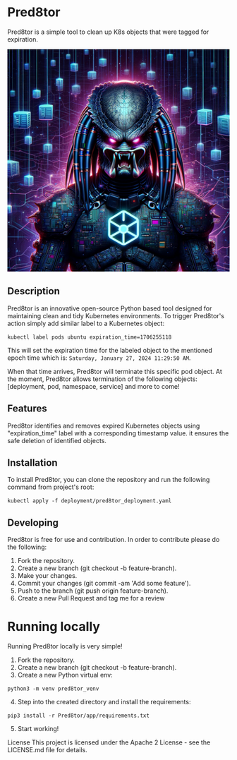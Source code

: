 # Pred8tor
Pred8tor is a simple tool to clean up K8s objects that were tagged for expiration.

![Pred8tor Logo](documentation/pred8tor_logo.png)

## Description
Pred8tor is an innovative open-source Python based tool designed for maintaining clean and tidy Kubernetes environments. 
To trigger Pred8tor's action simply add similar label to a Kubernetes object:

```shell
kubectl label pods ubuntu expiration_time=1706255118
```

This will set the expiration time for the labeled object to the mentioned epoch time which is:
`Saturday, January 27, 2024 11:29:50 AM`.

When that time arrives, Pred8tor will terminate this specific pod object.
At the moment, Pred8tor allows termination of the following objects: [deployment, pod, namespace, service] and more to come!

## Features
Pred8tor identifies and removes expired Kubernetes objects using "expiration_time" label with a corresponding timestamp value.
it ensures the safe deletion of identified objects.

## Installation
To install Pred8tor, you can clone the repository and run the following command from project's root:

```shell
kubectl apply -f deployment/pred8tor_deployment.yaml
```

## Developing
Pred8tor is free for use and contribution.
In order to contribute please do the following:

1. Fork the repository.
2. Create a new branch (git checkout -b feature-branch).
3. Make your changes.
4. Commit your changes (git commit -am 'Add some feature').
5. Push to the branch (git push origin feature-branch).
6. Create a new Pull Request and tag me for a review

# Running locally
Running Pred8tor locally is very simple!
1. Fork the repository.
2. Create a new branch (git checkout -b feature-branch).
3. Create a new Python virtual env:
```shell
python3 -m venv pred8tor_venv
```
4. Step into the created directory and install the requirements:
```shell
pip3 install -r Pred8tor/app/requirements.txt
```
5. Start working!

License
This project is licensed under the Apache 2 License - see the LICENSE.md file for details.
